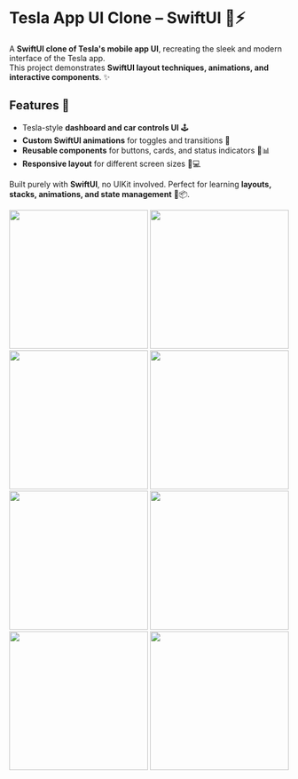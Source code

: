# Tesla App UI Clone – SwiftUI 🚗⚡

A **SwiftUI clone of Tesla's mobile app UI**, recreating the sleek and modern interface of the Tesla app.  
This project demonstrates **SwiftUI layout techniques, animations, and interactive components**. ✨

## Features 🚀
- Tesla-style **dashboard and car controls UI** 🕹️  
- **Custom SwiftUI animations** for toggles and transitions 🎨  
- **Reusable components** for buttons, cards, and status indicators 🔘📊  
- **Responsive layout** for different screen sizes 📱💻  

Built purely with **SwiftUI**, no UIKit involved. Perfect for learning **layouts, stacks, animations, and state management** 📐📦.

<img src="https://github.com/user-attachments/assets/496ff3c4-0705-4b4f-b303-e41eb29eca3b" width="250" />
<img src="https://github.com/user-attachments/assets/ae2106af-a3dd-4a8e-8ddd-6d9e7efc5022" width="250" />
<img src="https://github.com/user-attachments/assets/ebfd696a-cee3-4919-af1b-2965a0c82ae1" width="250" />
<img src="https://github.com/user-attachments/assets/d3f84d7d-278d-4751-800e-fe0878b22999" width="250" />
<img src="https://github.com/user-attachments/assets/3969d97e-c650-4ae5-ba46-50d2092f76ba" width="250" />
<img src="https://github.com/user-attachments/assets/38f6444e-9a36-4f85-925c-b4ffbebad19b" width="250" />
<img src="https://github.com/user-attachments/assets/4b766464-3399-47fc-86d4-adce6508a272" width="250" />
<img src="https://github.com/user-attachments/assets/43d23b23-8ee7-444b-ae4b-f99cdfaf3285" width="250" />



